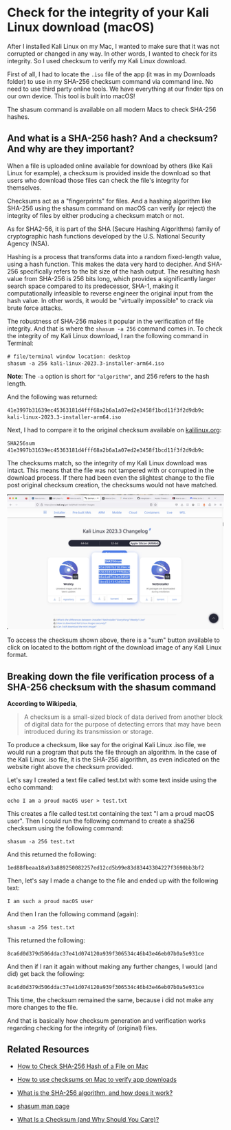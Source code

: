 # Check for the integrity of your Kali Linux download (macOS)

After I installed Kali Linux on my Mac, I wanted to make sure that it was not corrupted or changed in any way. In other words, I wanted to check for its integrity. So I used checksum to verify my Kali Linux download.

First of all, I had to locate the `.iso` file of the app (it was in my Downloads folder) to use in my SHA-256 checksum command via command line. No need to use third party online tools. We have everything at our finder tips on our own device. This tool is built into macOS!

The shasum command is available on all modern Macs to check SHA-256 hashes.

## And what is a SHA-256 hash? And a checksum? And why are they important?

When a file is uploaded online available for download by others (like Kali Linux for example), a checksum is provided inside the download so that users who download those files can check the file's integrity for themselves.

Checksums act as a "fingerprints" for files. And a hashing algorithm like SHA-256 using the shasum command on macOS can verify (or reject) the integrity of files by either producing a checksum match or not.

As for SHA2-56, it is part of the SHA (Secure Hashing Algorithms) family of cryptographic hash functions developed by the U.S. National Security Agency (NSA).

Hashing is a process that transforms data into a random fixed-length value, using a hash function. This makes the data very hard to decipher. And SHA-256 specifically refers to the bit size of the hash output. The resulting hash value from SHA-256 is 256 bits long, which provides a significantly larger search space compared to its predecessor, SHA-1, making it computationally infeasible to reverse engineer the original input from the hash value. In other words, it would be "virtually impossible" to crack via brute force attacks.

The robustness of SHA-256 makes it popular in the verification of file integrity. And that is where the `shasum -a 256` command comes in. To check the integrity of my Kali Linux download, I ran the following command in Terminal:

```shell
# file/terminal window location: desktop
shasum -a 256 kali-linux-2023.3-installer-arm64.iso
```

**Note**: The `-a` option is short for `"algorithm"`, and 256 refers to the hash length.

And the following was returned:

```shell
41e3997b31639ec45363181d4fff68a2b6a1a07ed2e3458f1bcd11f3f2d9db9c  kali-linux-2023.3-installer-arm64.iso
```

Next, I had to compare it to the original checksum available on [kalilinux.org](https://www.kali.org/):

```shell
SHA256sum
41e3997b31639ec45363181d4fff68a2b6a1a07ed2e3458f1bcd11f3f2d9db9c
```

The checksums match, so the integrity of my Kali Linux download was intact. This means that the file was not tampered with or corrupted in the download process. If there had been even the slightest change to the file post original checksum creation, the checksums would not have matched.

![Kali Linux checksum](images/Screenshot-2023-09-30-at-5.52.22-PM.jpg)

To access the checksum shown above, there is a "sum" button available to click on located to the bottom right of the download image of any Kali Linux format.

## Breaking down the file verification process of a SHA-256 checksum with the shasum command

**According to Wikipedia**,

>A checksum is a small-sized block of data derived from another block of digital data for the purpose of detecting errors that may have been introduced during its transmission or storage.

To produce a checksum, like say for the original Kali Linux .iso file, we would run a program that puts the file through an algorithm. In the case of the Kali Linux .iso file, it is the SHA-256 algorithm, as even indicated on the website right above the checksum provided.

Let's say I created a text file called test.txt with some text inside using the echo command:

```shell
echo I am a proud macOS user > test.txt
```

This creates a file called test.txt containing the text "I am a proud macOS user". Then I could run the following command to create a sha256 checksum using the following command:

```shell
shasum -a 256 test.txt
```

And this returned the following:

```shell
1ed88fbeaa18a93a889250082257ed12cd5b99e83d83443304227f3690bb3bf2
```

Then, let's say I made a change to the file and ended up with the following text:

```shell
I am such a proud macOS user
```

And then I ran the following command (again):

```shell
shasum -a 256 test.txt
```

This returned the following:

```shell
8ca6d0d379d506ddac37e41d074120a939f306534c46b43e46eb07b0a5e931ce
```

And then if I ran it again without making any further changes, I would (and did) get back the following:

```shell
8ca6d0d379d506ddac37e41d074120a939f306534c46b43e46eb07b0a5e931ce
```

This time, the checksum remained the same, because i did not make any more changes to the file.

And that is basically how checksum generation and verification works regarding checking for the integrity of (original) files.

## Related Resources

- [How to Check SHA-256 Hash of a File on Mac](https://osxdaily.com/2021/12/17/check-sha256-hash-mac/)

- [How to use checksums on Mac to verify app downloads](https://www.securemac.com/news/how-to-use-checksums-on-mac-to-verify-app-downloads)

- [What is the SHA-256 algorithm, and how does it work?](https://nordvpn.com/blog/sha-256/)

- [shasum man page](https://ss64.com/osx/shasum.html)

- [What Is a Checksum (and Why Should You Care)?](https://www.howtogeek.com/363735/what-is-a-checksum-and-why-should-you-care/)
